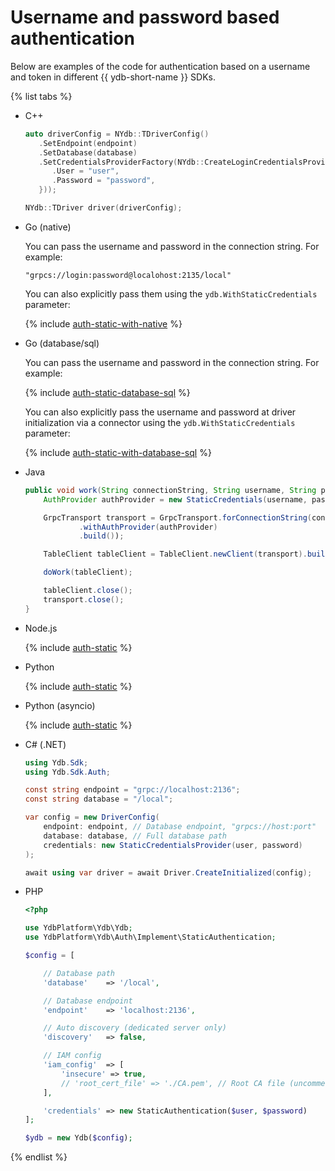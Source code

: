 # Username and password based authentication

<!-- markdownlint-disable blanks-around-fences -->

Below are examples of the code for authentication based on a username and token in different {{ ydb-short-name }} SDKs.

{% list tabs %}

- C++

  ```c++
  auto driverConfig = NYdb::TDriverConfig()
     .SetEndpoint(endpoint)
     .SetDatabase(database)
     .SetCredentialsProviderFactory(NYdb::CreateLoginCredentialsProviderFactory({
        .User = "user",
        .Password = "password",
     }));

  NYdb::TDriver driver(driverConfig);
  ```

- Go (native)

  You can pass the username and password in the connection string. For example:

  ```shell
  "grpcs://login:password@localohost:2135/local"
  ```

  You can also explicitly pass them using the `ydb.WithStaticCredentials` parameter:

  {% include [auth-static-with-native](../../../_includes/go/auth-static-with-native.md) %}

- Go (database/sql)

  You can pass the username and password in the connection string. For example:

  {% include [auth-static-database-sql](../../../_includes/go/auth-static-database-sql.md) %}

  You can also explicitly pass the username and password at driver initialization via a connector using the `ydb.WithStaticCredentials` parameter:

  {% include [auth-static-with-database-sql](../../../_includes/go/auth-static-with-database-sql.md) %}

- Java

  ```java
  public void work(String connectionString, String username, String password) {
      AuthProvider authProvider = new StaticCredentials(username, password);

      GrpcTransport transport = GrpcTransport.forConnectionString(connectionString)
              .withAuthProvider(authProvider)
              .build());

      TableClient tableClient = TableClient.newClient(transport).build();

      doWork(tableClient);

      tableClient.close();
      transport.close();
  }
  ```

- Node.js

  {% include [auth-static](../../_includes/nodejs/auth-static.md) %}

- Python

  {% include [auth-static](../../_includes/python/auth-static.md) %}

- Python (asyncio)

  {% include [auth-static](../../_includes/python/async/auth-static.md) %}

- C# (.NET)

  ```C#
  using Ydb.Sdk;
  using Ydb.Sdk.Auth;

  const string endpoint = "grpc://localhost:2136";
  const string database = "/local";

  var config = new DriverConfig(
      endpoint: endpoint, // Database endpoint, "grpcs://host:port"
      database: database, // Full database path
      credentials: new StaticCredentialsProvider(user, password)
  );

  await using var driver = await Driver.CreateInitialized(config);
  ```

- PHP

  ```php
  <?php

  use YdbPlatform\Ydb\Ydb;
  use YdbPlatform\Ydb\Auth\Implement\StaticAuthentication;

  $config = [

      // Database path
      'database'    => '/local',

      // Database endpoint
      'endpoint'    => 'localhost:2136',

      // Auto discovery (dedicated server only)
      'discovery'   => false,

      // IAM config
      'iam_config'  => [
          'insecure' => true,
          // 'root_cert_file' => './CA.pem', // Root CA file (uncomment for dedicated server)
      ],

      'credentials' => new StaticAuthentication($user, $password)
  ];

  $ydb = new Ydb($config);
  ```

{% endlist %}
